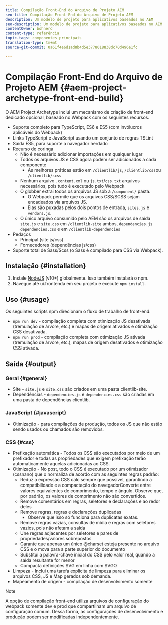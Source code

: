 ```yaml
---
title: Compilação Front-End do Arquivo de Projeto AEM
seo-title: Compilação Front-End do Arquivo de Projeto AEM
description: Um modelo de projeto para aplicativos baseados no AEM
seo-description: Um modelo de projeto para aplicativos baseados no AEM
contentOwner: bohnerd
content-type: referência
topic-tags: componentes principais
translation-type: tm+mt
source-git-commit: 0a61f4e6d1ad8b4d5e3778018838dc70d496e1fc

---
```



# Compilação Front-End do Arquivo de Projeto AEM {#aem-project-archetype-front-end-build}

O AEM Project Archetype inclui um mecanismo de criação de front-end dedicado opcional, baseado no Webpack com os seguintes recursos.

* Suporte completo para TypeScript, ES6 e ES5 (com invólucros aplicáveis do Webpack)
* Links TypeScript e JavaScript usando um conjunto de regras TSLint
* Saída ES5, para suporte a navegador herdado
* Recurso de coringa
   * Não é necessário adicionar importações em qualquer lugar
   * Todos os arquivos JS e CSS agora podem ser adicionados a cada componente
      * As melhores práticas estão em `/clientlib/js`, `/clientlib/css`ou `/clientlib/scss`
   * Nenhum arquivo `.content.xml` ou `js.txt`/`css.txt` arquivos necessários, pois tudo é executado pelo Webpack
   * O globber extrai todos os arquivos JS sob a `/component/` pasta.
      * O Webpack permite que os arquivos CSS/SCSS sejam encadeados via arquivos JS.
      * Elas são puxadas pelos dois pontos de entrada, `sites.js` e `vendors.js`.
   * O único arquivo consumido pelo AEM são os arquivos de saída `site.js` e `site.css` em `/clientlib-site` ambos, `dependencies.js` `dependencies.css` e em `/clientlib-dependencies`
* Pedaços
   * Principal (site js/css)
   * Fornecedores (dependências js/css)
* Suporte total de Sass/Scss (o Sass é compilado para CSS via Webpack).

## Instalação {#installation}

1. Instale [NodeJS](https://nodejs.org/en/download/) (v10+) globalmente. Isso também instalará o npm.
1. Navegue até ui.frontenda em seu projeto e execute `npm install`.

## Uso {#usage}

Os seguintes scripts npm direcionam o fluxo de trabalho de front-end:

* `npm run dev` - compilação completa com otimização JS desativada (tremulação de árvore, etc.) e mapas de origem ativados e otimização CSS desativada.
* `npm run prod` - compilação completa com otimização JS ativada (tremulação de árvore, etc.), mapas de origem desativados e otimização CSS ativada.

## Saída {#output}

### Geral {#general}

* Site - `site.js` e `site.css` são criados em uma pasta clientlib-site.
* Dependências - `dependencies.js` e `dependencies.css` são criadas em uma pasta de dependências clientlib.

### JavaScript {#javascript}

* Otimização - para compilações de produção, todos os JS que não estão sendo usados ou chamados são removidos.

### CSS {#css}

* Prefixação automática - Todos os CSS são executados por meio de um prefixador e todas as propriedades que exigem prefixação terão automaticamente aquelas adicionadas ao CSS.
* Otimização - No post, todo o CSS é executado por um otimizador (cssnano) que o normaliza de acordo com as seguintes regras padrão:
   * Reduz a expressão CSS calc sempre que possível, garantindo a compatibilidade e a compactação do navegadorConverte entre valores equivalentes de comprimento, tempo e ângulo. Observe que, por padrão, os valores de comprimento não são convertidos.
   * Remove comentários em regras, seletores e declarações e ao redor deles
   * Remove regras, regras e declarações duplicadas
      * Observe que isso só funciona para duplicatas exatas.
   * Remove regras vazias, consultas de mídia e regras com seletores vazios, pois não afetam a saída
   * Une regras adjacentes por seletores e pares de propriedades/valores sobrepostos
   * Garante que apenas um único @charset esteja presente no arquivo CSS e o mova para a parte superior do documento
   * Substitui a palavra-chave inicial do CSS pelo valor real, quando a saída resultante for menor
   * Compacta definições SVG em linha com SVGO
* Limpeza - Inclui uma tarefa explícita de limpeza para eliminar os arquivos CSS, JS e Map gerados sob demanda.
* Mapeamento de origem - compilação de desenvolvimento somente

>[!NOTE]
>A opção de compilação front-end utiliza arquivos de configuração do webpack somente dev e prod que compartilham um arquivo de configuração comum. Dessa forma, as configurações de desenvolvimento e produção podem ser modificadas independentemente.
